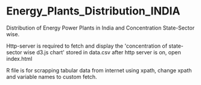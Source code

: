 # Energy_Plants_Distribution_INDIA
Distribution of Energy Power Plants in India and Concentration State-Sector wise.

Http-server is required to fetch and display the 'concentration of state-sector wise d3.js chart' stored in data.csv 
after http server is on, open index.html

R file is for scrapping tabular data from internet using xpath, change xpath and variable names to custom fetch.
